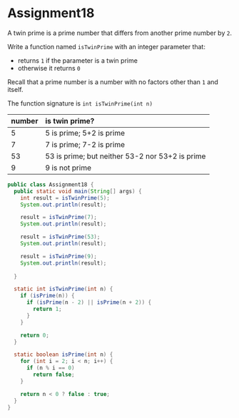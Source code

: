 # Assignment18

A twin prime is a prime number that differs from another prime number by `2`.

Write a function named `isTwinPrime` with an integer parameter that:

* returns `1` if the parameter is a twin prime
* otherwise it returns `0`

Recall that a prime number is a number with no factors other than `1` and itself.

The function signature is `int isTwinPrime(int n)`

| number | is twin prime? |
|:-------------|:-------------|
| 5 | 5 is prime; 5+2 is prime |
| 7 | 7 is prime; 7-2 is prime |
| 53 | 53 is prime; but neither 53-2 nor 53+2 is prime |
| 9 | 9 is not prime |

```java
public class Assignment18 {
  public static void main(String[] args) {
    int result = isTwinPrime(5);
    System.out.println(result);

    result = isTwinPrime(7);
    System.out.println(result);

    result = isTwinPrime(53);
    System.out.println(result);

    result = isTwinPrime(9);
    System.out.println(result);
    
  }

  static int isTwinPrime(int n) {
    if (isPrime(n)) {
      if (isPrime(n - 2) || isPrime(n + 2)) {
        return 1;
      }
    }

    return 0;
  }

  static boolean isPrime(int n) {
    for (int i = 2; i < n; i++) {
      if (n % i == 0)
        return false;
    }

    return n < 0 ? false : true;
  }
}
```
